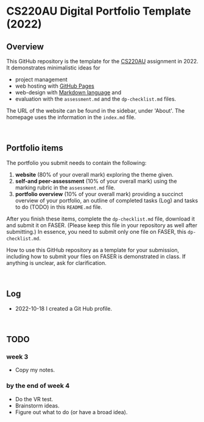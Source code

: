 # CS220AU Digital Portfolio Template (2022)
## Overview
This GitHub repository is the template for the [CS220AU](https://github.com/khofstadter/CS220AU) assignment in 2022. It demonstrates minimalistic ideas for 

- project management
- web hosting with [GitHub Pages](https://pages.github.com/) 
- web-design with [Markdown language](https://guides.github.com/features/mastering-markdown/) and
- evaluation with the `assessment.md` and the `dp-checklist.md` files. 

The URL of the website can be found in the sidebar, under 'About'. The homepage uses the information in the `index.md` file.

<br>

## Portfolio items
The portfolio you submit needs to contain the following:

1. **website** (80% of your overall mark) exploring the theme given.
2. **self-and peer-assessment** (10% of your overall mark) using the marking rubric in the `assessment.md` file.
3. **portfolio overview** (10% of your overall mark) providing a succinct overview of your portfolio, an outline of completed tasks (Log) and tasks to do (TODO) in this `README.md` file.

After you finish these items, complete the `dp-checklist.md` file, download it and submit it on FASER. (Please keep this file in your repository as well after submitting.) In essence, you need to submit only one file on FASER, this `dp-checklist.md`. 

How to use this GitHub repository as a template for your submission, including how to submit your files on FASER is demonstrated in class. If anything is unclear, ask for clarification. 

<br>

## Log

- 2022-10-18 I created a Git Hub profile.
 

<br>

## TODO
### week 3
- Copy my notes.

### by the end of week 4
- Do the VR test.
- Brainstorm ideas.
- Figure out what to do (or have a broad idea).

